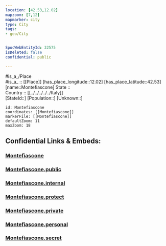 ```yaml
---
location: [42.53,12.02] 
mapzoom: [7,12] 
mapmarker: city 
type: City
tags:
- geo/City


SpocWebEntityId: 32575
isDeleted: false
confidential: public

---
```

#is_a_/Place  
#is_a_ :: [[Place]] 
[has_place_longitude::12.02] 
[has_place_latitude::42.53] 
[name::Montefiascone] 
State ::  
Country :: [[../../../../../Italy]]  
[StateId::] 
[Population::] 
[Unknown::] 


```leaflet
id: Montefiascone
coordinates: [[Montefiascone]] 
markerFile: [[Montefiascone]] 
defaultZoom: 11 
maxZoom: 18
```


## Confidential Links & Embeds: 

### [Montefiascone](/_Standards/Earth/Continent/Europe/Europe~South/Italy/regions~Italy/Lazio/Viterbo.Province/City/Montefiascone.md) 

### [Montefiascone.public](/_public/Earth/Continent/Europe/Europe~South/Italy/regions~Italy/Lazio/Viterbo.Province/City/Montefiascone.public.md) 

### [Montefiascone.internal](/_internal/Earth/Continent/Europe/Europe~South/Italy/regions~Italy/Lazio/Viterbo.Province/City/Montefiascone.internal.md) 

### [Montefiascone.protect](/_protect/Earth/Continent/Europe/Europe~South/Italy/regions~Italy/Lazio/Viterbo.Province/City/Montefiascone.protect.md) 

### [Montefiascone.private](/_private/Earth/Continent/Europe/Europe~South/Italy/regions~Italy/Lazio/Viterbo.Province/City/Montefiascone.private.md) 

### [Montefiascone.personal](/_personal/Earth/Continent/Europe/Europe~South/Italy/regions~Italy/Lazio/Viterbo.Province/City/Montefiascone.personal.md) 

### [Montefiascone.secret](/_secret/Earth/Continent/Europe/Europe~South/Italy/regions~Italy/Lazio/Viterbo.Province/City/Montefiascone.secret.md)

